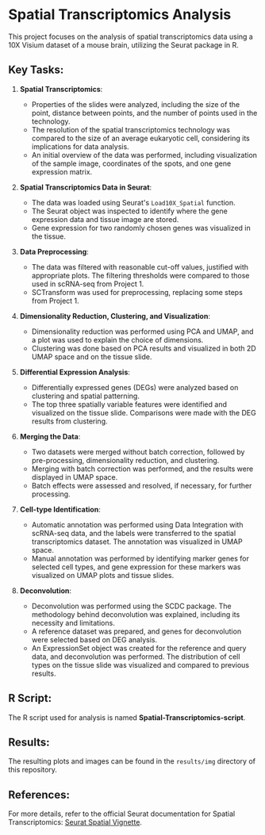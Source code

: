 # Spatial Transcriptomics Analysis 

This project focuses on the analysis of spatial transcriptomics data using a 10X Visium dataset of a mouse brain, utilizing the Seurat package in R.

## Key Tasks:

1. **Spatial Transcriptomics**:
   - Properties of the slides were analyzed, including the size of the point, distance between points, and the number of points used in the technology.
   - The resolution of the spatial transcriptomics technology was compared to the size of an average eukaryotic cell, considering its implications for data analysis.
   - An initial overview of the data was performed, including visualization of the sample image, coordinates of the spots, and one gene expression matrix.

2. **Spatial Transcriptomics Data in Seurat**:
   - The data was loaded using Seurat's `Load10X_Spatial` function.
   - The Seurat object was inspected to identify where the gene expression data and tissue image are stored.
   - Gene expression for two randomly chosen genes was visualized in the tissue.

3. **Data Preprocessing**:
   - The data was filtered with reasonable cut-off values, justified with appropriate plots. The filtering thresholds were compared to those used in scRNA-seq from Project 1.
   - SCTransform was used for preprocessing, replacing some steps from Project 1.

4. **Dimensionality Reduction, Clustering, and Visualization**:
   - Dimensionality reduction was performed using PCA and UMAP, and a plot was used to explain the choice of dimensions.
   - Clustering was done based on PCA results and visualized in both 2D UMAP space and on the tissue slide.

5. **Differential Expression Analysis**:
   - Differentially expressed genes (DEGs) were analyzed based on clustering and spatial patterning.
   - The top three spatially variable features were identified and visualized on the tissue slide. Comparisons were made with the DEG results from clustering.

6. **Merging the Data**:
   - Two datasets were merged without batch correction, followed by pre-processing, dimensionality reduction, and clustering.
   - Merging with batch correction was performed, and the results were displayed in UMAP space.
   - Batch effects were assessed and resolved, if necessary, for further processing.

7. **Cell-type Identification**:
   - Automatic annotation was performed using Data Integration with scRNA-seq data, and the labels were transferred to the spatial transcriptomics dataset. The annotation was visualized in UMAP space.
   - Manual annotation was performed by identifying marker genes for selected cell types, and gene expression for these markers was visualized on UMAP plots and tissue slides.

8. **Deconvolution**:
   - Deconvolution was performed using the SCDC package. The methodology behind deconvolution was explained, including its necessity and limitations.
   - A reference dataset was prepared, and genes for deconvolution were selected based on DEG analysis.
   - An ExpressionSet object was created for the reference and query data, and deconvolution was performed. The distribution of cell types on the tissue slide was visualized and compared to previous results.


## R Script:
The R script used for analysis is named **Spatial-Transcriptomics-script**.

## Results:
The resulting plots and images can be found in the `results/img` directory of this repository.

## References:
For more details, refer to the official Seurat documentation for Spatial Transcriptomics: [Seurat Spatial Vignette](https://satijalab.org/seurat/articles/spatial_vignette.html).
